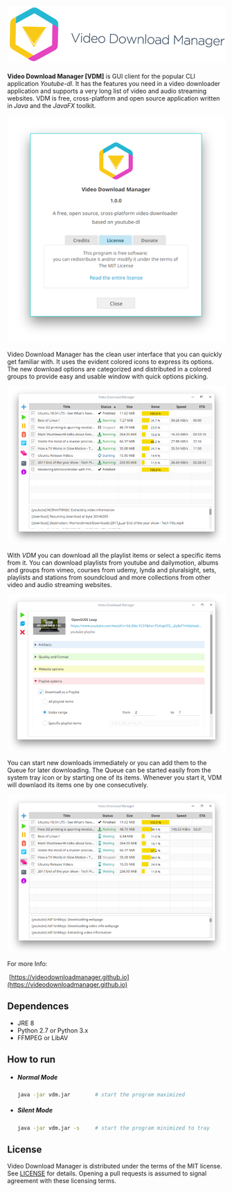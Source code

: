 ![VDM Logo](assets/logo-wide.png)
---

**Video Download Manager [VDM]** is GUI client for the popular CLI application *Youtube-dl*. It has the features you need in a video downloader application and supports a very long list of video and audio streaming websites. VDM is free, cross-platform and open source application written in *Java* and the *JavaFX* toolkit. 

![About VDM](assets/screenshot-1.png)

Video Download Manager has the clean user interface that you can quickly get familiar with. It uses the evident colored icons to express its options. The new download options are categorized and distributed in a colored groups to provide easy and usable window with quick options picking.

![home window](assets/screenshot-2.png)

With *VDM* you can download all the playlist items or select a specific items from it. You can download playlists from youtube and dailymotion, albums and groups from vimeo, courses from udemy, lynda and pluralsight, sets, playlists and stations from soundcloud and more collections from other video and audio streaming websites.

![home window](assets/screenshot-3.png)

You can start new downloads immediately or you can add them to the Queue for later downloading. The Queue can be started easily from the system tray icon or by starting one of its items. Whenever you start it, VDM will downlaod its items one by one consecutively.

![home window](assets/screenshot-4.png)

For more Info:

​	[https://videodownloadmanager.github.io](https://videodownloadmanager.github.io)



## Dependences

- JRE 8
- Python 2.7 or Python 3.x
- FFMPEG or LibAV



## How to run

- ##### Normal Mode

  ```bash
  java -jar vdm.jar        # start the program maximized
  ```

- ##### Silent Mode

  ```bash
  java -jar vdm.jar -s     # start the program minimized to tray
  ```



## License

Video Download Manager is distributed under the terms of the MIT license. See [LICENSE](LICENSE) for details. Opening a pull requests is assumed to signal agreement with these licensing terms.

